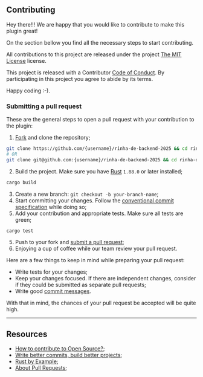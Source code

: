 ## Contributing

Hey there!!! We are happy that you would like to contribute to make this plugin great!

On the section bellow you find all the necessary steps to start contributing.

All contributions to this project are released under the project [The MIT License](https://opensource.org/license/mit) license.

This project is released with a Contributor [Code of Conduct](CODE_OF_CONDUCT.md). By participating in this project you agree to abide by its terms.

Happy coding :-).

### Submitting a pull request

These are the general steps to open a pull request with your contribution to the plugin:

1. [Fork](https://github.com/josimar-silva/rinha-de-backend-2025/fork) and clone the repository;

```sh
git clone https://github.com/{username}/rinha-de-backend-2025 && cd rinha-de-backend-2025
# OR
git clone git@github.com:{username}/rinha-de-backend-2025 && cd rinha-de-backend-2025
```

2. Build the project. Make sure you have [Rust](https://www.rust-lang.org/) `1.88.0` or later installed;

```sh
cargo build
```

3. Create a new branch: `git checkout -b your-branch-name`;
4. Start committing your changes. Follow the [conventional commit specification](https://www.conventionalcommits.org/) while doing so;
4. Add your contribution and appropriate tests. Make sure all tests are green;

```sh
cargo test
```

5. Push to your fork and [submit a pull request](https://github.com/josimar-silva/rinha-de-backend-2025/compare);
6. Enjoying a cup of coffee while our team review your pull request.

Here are a few things to keep in mind while preparing your pull request:

- Write tests for your changes; 
- Keep your changes focused. If there are independent changes, consider if they could be submitted as separate pull requests;
- Write good [commit messages](https://github.blog/2022-06-30-write-better-commits-build-better-projects/).

With that in mind, the chances of your pull request be accepted will be quite high.

-------
## Resources
- [How to contribute to Open Source?](https://opensource.guide/how-to-contribute/);
- [Write better commits, build better projects](https://github.blog/2022-06-30-write-better-commits-build-better-projects/);
- [Rust by Example](https://doc.rust-lang.org/rust-by-example/meta/doc.html);
- [About Pull Requests](https://docs.github.com/en/pull-requests/collaborating-with-pull-requests/proposing-changes-to-your-work-with-pull-requests/about-pull-requests);